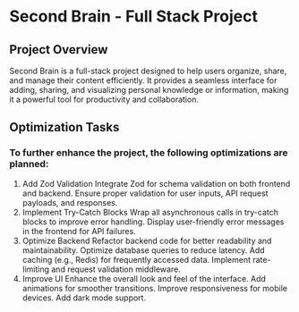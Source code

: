 # Second Brain - Full Stack Project

## Project Overview

Second Brain is a full-stack project designed to help users organize, share, and manage their content efficiently. It provides a seamless interface for adding, sharing, and visualizing personal knowledge or information, making it a powerful tool for productivity and collaboration.

## Optimization Tasks

### To further enhance the project, the following optimizations are planned:

1. Add Zod Validation
   Integrate Zod for schema validation on both frontend and backend.
   Ensure proper validation for user inputs, API request payloads, and responses.
2. Implement Try-Catch Blocks
   Wrap all asynchronous calls in try-catch blocks to improve error handling.
   Display user-friendly error messages in the frontend for API failures.
3. Optimize Backend
   Refactor backend code for better readability and maintainability.
   Optimize database queries to reduce latency.
   Add caching (e.g., Redis) for frequently accessed data.
   Implement rate-limiting and request validation middleware.
4. Improve UI
   Enhance the overall look and feel of the interface.
   Add animations for smoother transitions.
   Improve responsiveness for mobile devices.
   Add dark mode support.
